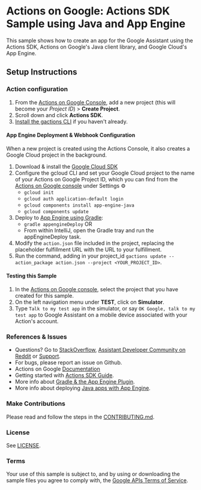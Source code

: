 # Actions on Google: Actions SDK Sample using Java and App Engine

This sample shows how to create an app for the Google Assistant using the Actions SDK, Actions on Google's Java client library, and Google Cloud's App Engine.

## Setup Instructions

### Action configuration
1. From the [Actions on Google Console](https://console.actions.google.com/), add a new project (this will become your *Project ID*) > **Create Project**.
1. Scroll down and click **Actions SDK**.
1. [Install the gactions CLI](https://developers.google.com/actions/tools/gactions-cli) if you haven't already.

#### App Engine Deployment & Webhook Configuration
When a new project is created using the Actions Console, it also creates a Google Cloud project in the background.

1. Download & install the [Google Cloud SDK](https://cloud.google.com/sdk/docs/)
1. Configure the gcloud CLI and set your Google Cloud project to the name of your Actions on Google Project ID, which you can find from the [Actions on Google console](https://console.actions.google.com/) under Settings ⚙
   + `gcloud init`
   + `gcloud auth application-default login`
   + `gcloud components install app-engine-java`
   + `gcloud components update`
1. Deploy to [App Engine using Gradle](https://cloud.google.com/appengine/docs/flexible/java/using-gradle):
   + `gradle appengineDeploy` OR
   +  From within IntelliJ, open the Gradle tray and run the appEngineDeploy task.
1. Modify the `action.json` file included in the project, replacing the placeholder fulfillment URL with the URL to your fulfillment.
1. Run the command, adding in your project_id `gactions update --action_package action.json --project <YOUR_PROJECT_ID>`.

#### Testing this Sample
1. In the [Actions on Google console](https://console.actions.google.com), select the project that you have created for this sample.
1. On the left navigation menu under **TEST**, click on **Simulator**.
1. Type `Talk to my test app` in the simulator, or say `OK Google, talk to my test app` to Google Assistant on a mobile device associated with your Action's account.

### References & Issues
+ Questions? Go to [StackOverflow](https://stackoverflow.com/questions/tagged/actions-on-google), [Assistant Developer Community on Reddit](https://www.reddit.com/r/GoogleAssistantDev/) or [Support](https://developers.google.com/actions/support/).
+ For bugs, please report an issue on Github.
+ Actions on Google [Documentation](https://developers.google.com/actions/extending-the-assistant)
+ Getting started with [Actions SDK Guide](https://developers.google.com/actions/sdk/).
+ More info about [Gradle & the App Engine Plugin](https://cloud.google.com/appengine/docs/flexible/java/using-gradle).
+ More info about deploying [Java apps with App Engine](https://cloud.google.com/appengine/docs/standard/java/quickstart).
 
### Make Contributions
Please read and follow the steps in the [CONTRIBUTING.md](CONTRIBUTING.md).
 
### License
See [LICENSE](LICENSE).
 
### Terms
Your use of this sample is subject to, and by using or downloading the sample files you agree to comply with, the [Google APIs Terms of Service](https://developers.google.com/terms/).
